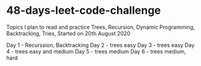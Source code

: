 # 48-days-leet-code-challenge

Topics I plan to read and practice 
Trees, Recursion, Dynamic Programming, Backtracking, Tries, 
Started on 20th August 2020 

Day 1 - Recurssion, Backtracking
Day 2 - trees easy 
Day 3 - trees easy 
Day 4 - trees easy and medium
Day 5 - trees medium
Day 6 - trees medium, hard 
